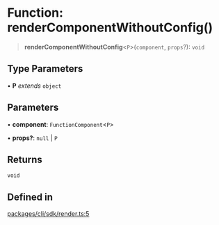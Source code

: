 # Function: renderComponentWithoutConfig()

> **renderComponentWithoutConfig**\<`P`\>(`component`, `props`?): `void`

## Type Parameters

• **P** *extends* `object`

## Parameters

• **component**: `FunctionComponent`\<`P`\>

• **props?**: `null` \| `P`

## Returns

`void`

## Defined in

[packages/cli/sdk/render.ts:5](https://github.com/andreisergiu98/baeta/blob/e352a1ec749c5b23df693f5f8373ac0b75347349/packages/cli/sdk/render.ts#L5)
